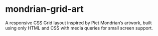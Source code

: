 # mondrian-grid-art
A responsive CSS Grid layout inspired by Piet Mondrian’s artwork, built using only HTML and CSS with media queries for small screen support.
